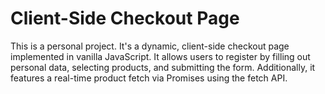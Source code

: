 # Client-Side Checkout Page

This is a personal project.
It's a dynamic, client-side checkout page implemented in vanilla JavaScript. It allows users to register by filling out personal data, selecting products, and submitting the form. Additionally, it features a real-time product fetch via Promises using the fetch API.
